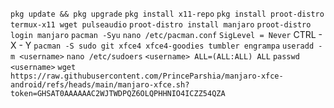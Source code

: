 ```pkg update && pkg upgrade```
```pkg install x11-repo``` 
```pkg install proot-distro termux-x11 wget pulseaudio```
```proot-distro install manjaro```
```proot-distro login manjaro```
```pacman -Syu```
```nano /etc/pacman.conf```
```SigLevel = Never```
CTRL - X - Y
```pacman -S sudo git xfce4 xfce4-goodies tumbler engrampa```
```useradd -m <username>```
```nano /etc/sudoers```
```<username> ALL=(ALL:ALL) ALL```
```passwd <username>```
```wget https://raw.githubusercontent.com/PrinceParshia/manjaro-xfce-android/refs/heads/main/manjaro-xfce.sh?token=GHSAT0AAAAAAC2WJTWDPQZ6OLQPHHNIO4ICZZ54QZA```
